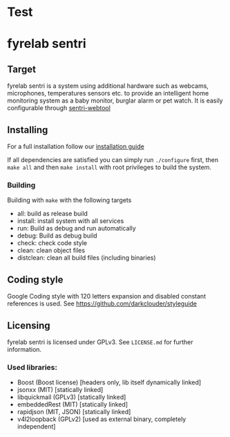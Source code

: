 # Test
# fyrelab sentri
## Target
fyrelab sentri is a system using additional hardware such as webcams, microphones, temperatures sensors etc.
to provide an intelligent home monitoring system as a baby monitor, burglar alarm or pet watch.
It is easily configurable through [sentri-webtool](https://github.com/fyrelab/sentri-webtool)

## Installing
For a full installation follow our [installation guide](https://fyrelab.de/sentri/install#advanced)

If all dependencies are satisfied you can simply run `./configure` first,
then `make all` and then `make install` with root privileges to build the system.

### Building
Building with `make` with the following targets

* all: build as release build
* install: install system with all services
* run: Build as debug and run automatically
* debug: Build as debug build
* check: check code style
* clean: clean object files
* distclean: clean all build files (including binaries)

## Coding style
Google Coding style with 120 letters expansion and disabled constant references is used.
See https://github.com/darkclouder/styleguide

## Licensing
fyrelab sentri is licensed under GPLv3. See `LICENSE.md` for further information.

### Used libraries:
* Boost (Boost license) [headers only, lib itself dynamically linked]
* jsonxx (MIT) [statically linked]
* libquickmail (GPLv3) [statically linked]
* embeddedRest (MIT) [statically linked]
* rapidjson (MIT, JSON) [statically linked]
* v4l2loopback (GPLv2) [used as external binary, completely independent]
